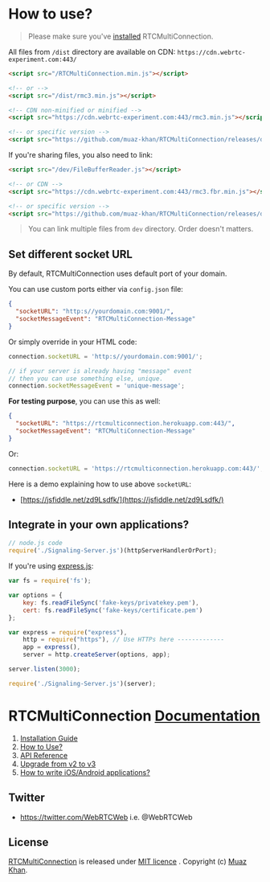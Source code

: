 # How to use?

> Please make sure you've [installed](https://github.com/muaz-khan/RTCMultiConnection/tree/master/docs/installation-guide.md) RTCMultiConnection.

All files from `/dist` directory are available on CDN: `https://cdn.webrtc-experiment.com:443/`

```html
<script src="/RTCMultiConnection.min.js"></script>

<!-- or -->
<script src="/dist/rmc3.min.js"></script>

<!-- CDN non-minified or minified -->
<script src="https://cdn.webrtc-experiment.com:443/rmc3.min.js"></script>

<!-- or specific version -->
<script src="https://github.com/muaz-khan/RTCMultiConnection/releases/download/3.3.6/rmc3.min.js"></script>
```

If you're sharing files, you also need to link:

```html
<script src="/dev/FileBufferReader.js"></script>

<!-- or CDN -->
<script src="https://cdn.webrtc-experiment.com:443/rmc3.fbr.min.js"></script>

<!-- or specific version -->
<script src="https://github.com/muaz-khan/RTCMultiConnection/releases/download/3.3.6/rmc3.fbr.min.js"></script>
```

> You can link multiple files from `dev` directory. Order doesn't matters.

## Set different socket URL

By default, RTCMultiConnection uses default port of your domain.

You can use custom ports either via `config.json` file:

```json
{
  "socketURL": "http:s//yourdomain.com:9001/",
  "socketMessageEvent": "RTCMultiConnection-Message"
}
```

Or simply override in your HTML code:

```javascript
connection.socketURL = 'http:s//yourdomain.com:9001/';

// if your server is already having "message" event
// then you can use something else, unique.
connection.socketMessageEvent = 'unique-message';
```

**For testing purpose**, you can use this as well:

```json
{
  "socketURL": "https://rtcmulticonnection.herokuapp.com:443/",
  "socketMessageEvent": "RTCMultiConnection-Message"
}
```

Or:

```javascript
connection.socketURL = 'https://rtcmulticonnection.herokuapp.com:443/';
```

Here is a demo explaining how to use above `socketURL`:

* [https://jsfiddle.net/zd9Lsdfk/](https://jsfiddle.net/zd9Lsdfk/)

## Integrate in your own applications?

```javascript
// node.js code
require('./Signaling-Server.js')(httpServerHandlerOrPort);
```

If you're using [express.js](http://stackoverflow.com/a/35985109/552182):

```javascript
var fs = require('fs');

var options = {
    key: fs.readFileSync('fake-keys/privatekey.pem'),
    cert: fs.readFileSync('fake-keys/certificate.pem')
};

var express = require("express"),
    http = require("https"), // Use HTTPs here -------------
    app = express(),
    server = http.createServer(options, app);

server.listen(3000);

require('./Signaling-Server.js')(server);
```

# RTCMultiConnection [Documentation](https://github.com/muaz-khan/RTCMultiConnection/tree/master/docs/)

1. [Installation Guide](https://github.com/muaz-khan/RTCMultiConnection/tree/master/docs/installation-guide.md)
2. [How to Use?](https://github.com/muaz-khan/RTCMultiConnection/tree/master/docs/how-to-use.md)
3. [API Reference](https://github.com/muaz-khan/RTCMultiConnection/tree/master/docs/api.md)
4. [Upgrade from v2 to v3](https://github.com/muaz-khan/RTCMultiConnection/tree/master/docs/upgrade.md)
5. [How to write iOS/Android applications?](https://github.com/muaz-khan/RTCMultiConnection/tree/master/docs/ios-android.md)

## Twitter

* https://twitter.com/WebRTCWeb i.e. @WebRTCWeb

## License

[RTCMultiConnection](https://github.com/muaz-khan/RTCMultiConnection) is released under [MIT licence](https://github.com/muaz-khan/RTCMultiConnection/blob/master/LICENSE.md) . Copyright (c) [Muaz Khan](http://www.MuazKhan.com/).
